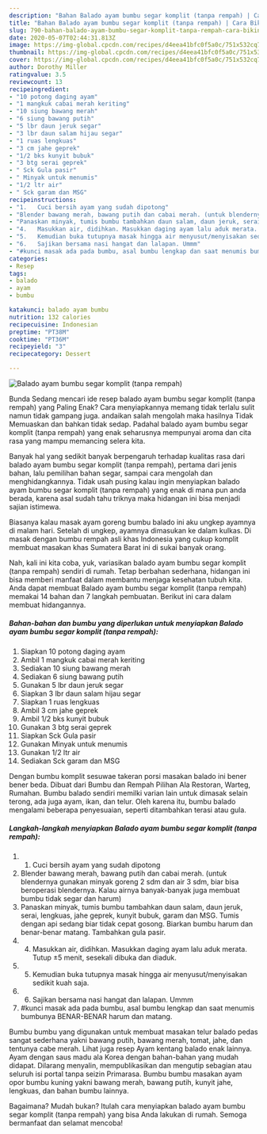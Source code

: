 ```yaml
---
description: "Bahan Balado ayam bumbu segar komplit (tanpa rempah) | Cara Bikin Balado ayam bumbu segar komplit (tanpa rempah) Yang Sempurna"
title: "Bahan Balado ayam bumbu segar komplit (tanpa rempah) | Cara Bikin Balado ayam bumbu segar komplit (tanpa rempah) Yang Sempurna"
slug: 790-bahan-balado-ayam-bumbu-segar-komplit-tanpa-rempah-cara-bikin-balado-ayam-bumbu-segar-komplit-tanpa-rempah-yang-sempurna
date: 2020-05-07T02:44:31.813Z
image: https://img-global.cpcdn.com/recipes/d4eea41bfc0f5a0c/751x532cq70/balado-ayam-bumbu-segar-komplit-tanpa-rempah-foto-resep-utama.jpg
thumbnail: https://img-global.cpcdn.com/recipes/d4eea41bfc0f5a0c/751x532cq70/balado-ayam-bumbu-segar-komplit-tanpa-rempah-foto-resep-utama.jpg
cover: https://img-global.cpcdn.com/recipes/d4eea41bfc0f5a0c/751x532cq70/balado-ayam-bumbu-segar-komplit-tanpa-rempah-foto-resep-utama.jpg
author: Dorothy Miller
ratingvalue: 3.5
reviewcount: 13
recipeingredient:
- "10 potong daging ayam"
- "1 mangkuk cabai merah keriting"
- "10 siung bawang merah"
- "6 siung bawang putih"
- "5 lbr daun jeruk segar"
- "3 lbr daun salam hijau segar"
- "1 ruas lengkuas"
- "3 cm jahe geprek"
- "1/2 bks kunyit bubuk"
- "3 btg serai geprek"
- " Sck Gula pasir"
- " Minyak untuk menumis"
- "1/2 ltr air"
- " Sck garam dan MSG"
recipeinstructions:
- "1.	Cuci bersih ayam yang sudah dipotong"
- "Blender bawang merah, bawang putih dan cabai merah. (untuk blendernya gunakan minyak goreng 2 sdm dan air 3 sdm, biar bisa beroperasi blendernya. Kalau airnya banyak-banyak juga membuat bumbu tidak segar dan harum)"
- "Panaskan minyak, tumis bumbu tambahkan daun salam, daun jeruk, serai, lengkuas, jahe geprek, kunyit bubuk, garam dan MSG. Tumis dengan api sedang biar tidak cepat gosong. Biarkan bumbu harum dan benar-benar matang. Tambahkan gula pasir."
- "4.	Masukkan air, didihkan. Masukkan daging ayam lalu aduk merata. Tutup ±5 menit, sesekali dibuka dan diaduk."
- "5.	Kemudian buka tutupnya masak hingga air menyusut/menyisakan sedikit kuah saja."
- "6.	Sajikan bersama nasi hangat dan lalapan. Ummm"
- "#kunci masak ada pada bumbu, asal bumbu lengkap dan saat menumis bumbunya BENAR-BENAR harum dan matang."
categories:
- Resep
tags:
- balado
- ayam
- bumbu

katakunci: balado ayam bumbu 
nutrition: 132 calories
recipecuisine: Indonesian
preptime: "PT38M"
cooktime: "PT36M"
recipeyield: "3"
recipecategory: Dessert

---
```



![Balado ayam bumbu segar komplit (tanpa rempah)](https://img-global.cpcdn.com/recipes/d4eea41bfc0f5a0c/751x532cq70/balado-ayam-bumbu-segar-komplit-tanpa-rempah-foto-resep-utama.jpg)

Bunda Sedang mencari ide resep balado ayam bumbu segar komplit (tanpa rempah) yang Paling Enak? Cara menyiapkannya memang tidak terlalu sulit namun tidak gampang juga. andaikan salah mengolah maka hasilnya Tidak Memuaskan dan bahkan tidak sedap. Padahal balado ayam bumbu segar komplit (tanpa rempah) yang enak seharusnya mempunyai aroma dan cita rasa yang mampu memancing selera kita.

Banyak hal yang sedikit banyak berpengaruh terhadap kualitas rasa dari balado ayam bumbu segar komplit (tanpa rempah), pertama dari jenis bahan, lalu pemilihan bahan segar, sampai cara mengolah dan menghidangkannya. Tidak usah pusing kalau ingin menyiapkan balado ayam bumbu segar komplit (tanpa rempah) yang enak di mana pun anda berada, karena asal sudah tahu triknya maka hidangan ini bisa menjadi sajian istimewa.

Biasanya kalau masak ayam goreng bumbu balado ini aku ungkep ayamnya di malam hari. Setelah di ungkep, ayamnya dimasukan ke dalam kulkas. Di masak dengan bumbu rempah asli khas Indonesia yang cukup komplit membuat masakan khas Sumatera Barat ini di sukai banyak orang.


Nah, kali ini kita coba, yuk, variasikan balado ayam bumbu segar komplit (tanpa rempah) sendiri di rumah. Tetap berbahan sederhana, hidangan ini bisa memberi manfaat dalam membantu menjaga kesehatan tubuh kita. Anda dapat membuat Balado ayam bumbu segar komplit (tanpa rempah) memakai 14 bahan dan 7 langkah pembuatan. Berikut ini cara dalam membuat hidangannya.

<!--inarticleads1-->

##### Bahan-bahan dan bumbu yang diperlukan untuk menyiapkan Balado ayam bumbu segar komplit (tanpa rempah):

1. Siapkan 10 potong daging ayam
1. Ambil 1 mangkuk cabai merah keriting
1. Sediakan 10 siung bawang merah
1. Sediakan 6 siung bawang putih
1. Gunakan 5 lbr daun jeruk segar
1. Siapkan 3 lbr daun salam hijau segar
1. Siapkan 1 ruas lengkuas
1. Ambil 3 cm jahe geprek
1. Ambil 1/2 bks kunyit bubuk
1. Gunakan 3 btg serai geprek
1. Siapkan  Sck Gula pasir
1. Gunakan  Minyak untuk menumis
1. Gunakan 1/2 ltr air
1. Sediakan  Sck garam dan MSG


Dengan bumbu komplit sesuwae takeran porsi masakan balado ini bener bener beda. Dibuat dari Bumbu dan Rempah Pilihan Ala Restoran, Warteg, Rumahan. Bumbu balado sendiri memilki varian lain untuk dimasak selain terong, ada juga ayam, ikan, dan telur. Oleh karena itu, bumbu balado mengalami beberapa penyesuaian, seperti ditambahkan terasi atau gula. 

<!--inarticleads2-->

##### Langkah-langkah menyiapkan Balado ayam bumbu segar komplit (tanpa rempah):

1. 1.	Cuci bersih ayam yang sudah dipotong
1. Blender bawang merah, bawang putih dan cabai merah. (untuk blendernya gunakan minyak goreng 2 sdm dan air 3 sdm, biar bisa beroperasi blendernya. Kalau airnya banyak-banyak juga membuat bumbu tidak segar dan harum)
1. Panaskan minyak, tumis bumbu tambahkan daun salam, daun jeruk, serai, lengkuas, jahe geprek, kunyit bubuk, garam dan MSG. Tumis dengan api sedang biar tidak cepat gosong. Biarkan bumbu harum dan benar-benar matang. Tambahkan gula pasir.
1. 4.	Masukkan air, didihkan. Masukkan daging ayam lalu aduk merata. Tutup ±5 menit, sesekali dibuka dan diaduk.
1. 5.	Kemudian buka tutupnya masak hingga air menyusut/menyisakan sedikit kuah saja.
1. 6.	Sajikan bersama nasi hangat dan lalapan. Ummm
1. #kunci masak ada pada bumbu, asal bumbu lengkap dan saat menumis bumbunya BENAR-BENAR harum dan matang.


Bumbu bumbu yang digunakan untuk membuat masakan telur balado pedas sangat sederhana yakni bawang putih, bawang merah, tomat, jahe, dan tentunya cabe merah. Lihat juga resep Ayam kentang balado enak lainnya. Ayam dengan saus madu ala Korea dengan bahan-bahan yang mudah didapat. Dilarang menyalin, mempublikasikan dan mengutip sebagian atau seluruh isi portal tanpa seizin Primarasa. Bumbu bumbu masakan ayam opor bumbu kuning yakni bawang merah, bawang putih, kunyit jahe, lengkuas, dan bahan bumbu lainnya. 

Bagaimana? Mudah bukan? Itulah cara menyiapkan balado ayam bumbu segar komplit (tanpa rempah) yang bisa Anda lakukan di rumah. Semoga bermanfaat dan selamat mencoba!
